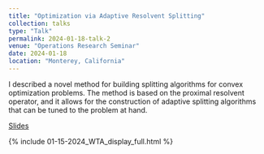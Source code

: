 ```yaml
---
title: "Optimization via Adaptive Resolvent Splitting"
collection: talks
type: "Talk"
permalink: 2024-01-18-talk-2
venue: "Operations Research Seminar"
date: 2024-01-18
location: "Monterey, California"
---
```


I described a novel method for building splitting algorithms for convex optimization problems. The method is based on the proximal resolvent operator, and it allows for the construction of adaptive splitting algorithms that can be tuned to the problem at hand.

[Slides](https://peterbarkley.github.io/files/Optimization_via_Adaptive_Resolvent_Splitting_Barkley.pdf)

{% include 01-15-2024_WTA_display_full.html %}